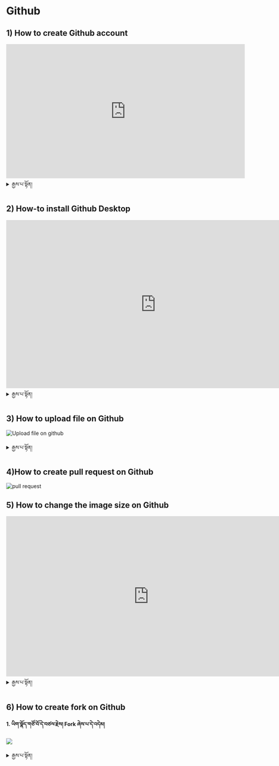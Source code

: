 # Github 
## 1) How to create Github account 

<iframe width="640" height="360" src="https://www.youtube.com/embed/tTvLl138ky4" title="How To Create Github Account || Signup Github" frameborder="0" allow="accelerometer; autoplay; clipboard-write; encrypted-media; gyroscope; picture-in-picture; web-share" allowfullscreen></iframe>

<details>
  <summary>རྒྱས་པ་སྟོན།</summary>

**1. google search ཐོག་ལ་github ཞེས་པ་ཕྲིས་ནས་འཚོལ། གཤམ་གྱི་འདྲ་པར་དུ་གསལ་བ་བཞིན་Sign up ཞེས་པ་དེ་འདེམ་དགོས།**

<img src="https://user-images.githubusercontent.com/121783571/212825408-f2c88e02-6a7f-4acb-a83b-46f84cf40f23.PNG" width="400"/>

**2. གློག་འཕྲིན་ཁ་བྱང་མ་ནོར་བ་བྲིས་ཏེ་continue བྱོས།**

<img src="https://user-images.githubusercontent.com/121783571/212825590-1d091514-e71f-42fc-9824-1059d2d1abdf.PNG" width="400"/>

**3. གསང་ཚིག་བཟོ་རྗེས། གྷི་ཐབ་བཀོལ་སྤྱོད་མིང་བྲིས་ནས་གོང་བཞིན་continue བྱོས།**

<img src="https://user-images.githubusercontent.com/121783571/212825704-1de61f79-e260-437d-90b6-1cc0a352e627.PNG" width="400"/>

**4. འདྲ་པར་ཐོག་དམར་རྟགས་བརྒྱབ་པ་བཞིན་འདེམ་དགོས།**

<img src="https://user-images.githubusercontent.com/121783571/212825797-742366d0-a9f5-45ed-8d2d-1861a481ab89.PNG" width="400"/>

5**. start puzzle ཞེས་པ་འདེམ་དགོས།**

<img src="https://user-images.githubusercontent.com/121783571/212825939-6860ccac-cc77-4b45-b8aa-8ca39381819c.PNG" width="400"/>

**6. འདི་ནས་འོད་ཟེར་གང་ཆེ་བ་དེ་རིམ་པས་འདེམ་དགོས།**

<img src="https://user-images.githubusercontent.com/121783571/212826034-65c7e0b9-8cbc-473c-a66a-50825f37e075.PNG" width="400"/>

**7. Create account ཞེས་པ་དེ་འདེམ་དགོས།** 

<img src="https://user-images.githubusercontent.com/121783571/212826098-ff259275-c1c1-4e1b-933e-24e3275b2ba3.PNG"/>

**8. ཁྱོད་ཀྱི་གློག་འཕྲིན་ན་ཨང་ཀི་དྲུག་འབྱོར་ཡོད་ངེས་པས། གཤམ་གྱི་འདྲ་པར་དུ་གསལ་བ་བཞིན་དེར་འབྲི་དགོས།** 

<img src="https://user-images.githubusercontent.com/121783571/212826850-8a23908c-8f44-4fda-b5ca-8ac614e9545d.PNG" width="400"/>

**9. གློག་འཕྲིན་དུ་ཨང་ཀི་འདི་འདྲ་འབྱོར་གྱི་ཡོད།** 

<img src="https://user-images.githubusercontent.com/121783571/212827020-0812af37-cbf5-4615-a382-d73c442d1c59.PNG" width="400"/>

**10. ཨང་ཀི་མ་ནོར་བ་འདིར་བྲིས་དང་། ཁྱེད་ཀྱི་གྷི་ཐབ་ཁ་བྱང་བཟོ་ཚར་ངེས།** 

<img src="https://user-images.githubusercontent.com/121783571/212827124-fe5f1149-d020-401f-99f6-44003ef2817e.PNG" width="400"/>

**11. གྷི་ཐབ་ཁ་བྱང་བཟོ་ཚར་རྗེས། མདུན་ངོས་གཤམ་པར་ལྟར་ཡིན།** 

<img src="https://user-images.githubusercontent.com/121783571/212827749-abbf8c2d-22a5-4136-aa58-407eda508ac4.PNG" width="400"/>

</details>

## 2) How-to install Github Desktop
<iframe width="802" height="451" src="https://www.youtube.com/embed/3JdDAJ2YPeU" title="How to install GitHub Desktop on Windows 10/11" frameborder="0" allow="accelerometer; autoplay; clipboard-write; encrypted-media; gyroscope; picture-in-picture; web-share" allowfullscreen></iframe>

<details>
  <summary>རྒྱས་པ་སྟོན།</summary>

### གྷི་ཐབ་ཕབ་ལེན།
- གྷི་ཐབ་ཕབ་ལེན་བྱེད་གནས། [དྲ་ཐག་འདིར་བསྣུན།](https://desktop.github.com/)

</details>

## 3) How to upload file on Github

![Upload file on github](https://user-images.githubusercontent.com/109784146/210761437-1ea4eb7b-f60a-4def-94d2-1b5265e5b33f.gif)

<details>
  <summary>རྒྱས་པ་སྟོན།</summary>

### 1. When you done paring go to export and click Otrans format.

<img src="https://user-images.githubusercontent.com/121783571/212667418-106e6a16-d011-415b-aa83-d784949cf12b.PNG" width="200"/>

### 2. Go to recent downloaded file copy and paste it near audio pair stt012-01

<img src="https://user-images.githubusercontent.com/121783571/212659795-782da408-a594-4c54-9e36-98d48ebaa2ce.PNG" width="200"/>

### 3. Go to Github desktop, save the file name, write description and commit.

<img src="https://user-images.githubusercontent.com/121783571/212666450-64578167-3063-4085-b6f5-266fe47892fe.PNG" width="200"/>

### 4. Click on Push button.

<img src="https://user-images.githubusercontent.com/121783571/212669364-9e5f52d5-50a4-4083-8dee-8428d0386d15.PNG" width="200"/>

### 5. Go to github/ MonlamAI/ STT012 / Forks and click on View existing forks ( View your submitted file here)

<img src="https://user-images.githubusercontent.com/121783571/212673983-2779c533-16ee-4009-8482-0d68af0f8422.PNG" width="200"/>

</details>

## 4)How to create pull request on Github

![pull request](https://user-images.githubusercontent.com/109784146/210779595-0a4d3730-da65-4a57-8433-830136046bc1.gif)

## 5) How to change the image size on Github

<iframe width="764" height="430" src="https://www.youtube.com/embed/f4ifdKCH7VI" title="Resize image in Github - README.md" frameborder="0" allow="accelerometer; autoplay; clipboard-write; encrypted-media; gyroscope; picture-in-picture; web-share" allowfullscreen></iframe>

<details>
  <summary>རྒྱས་པ་སྟོན།</summary>

1. Paste image in a github issue
2. Copy paste the image size code `<img src="" width="200"/>`
3. Copy the image link
4. Add the image link to the code

</details>

## 6) How to create fork on Github

**1.  ཡིག་སྣོད་གཙོ་བོ་དེ་བཙལ་རྗེས། Fork ཞེས་པ་དེ་འདེམ།**

![](https://user-images.githubusercontent.com/109784146/210250171-c6d036c1-5f77-498b-a204-e9ad0d60056a.png)

<details>
  <summary>རྒྱས་པ་སྟོན།</summary>

**2. Create fork འདེམ།**

![](https://user-images.githubusercontent.com/109784146/210251397-f5aafe85-a14b-4b2e-bbb9-24086082c615.png)

**3. code ཞེས་པ་དེ་འདེམ།**

![](https://user-images.githubusercontent.com/109784146/210251858-17309cd1-9f45-4b4a-8c2b-9ac41efbf916.png)

**4. open with github desktop ཞེས་པ་དེ་འདེམ།**

![](https://user-images.githubusercontent.com/109784146/210252166-83c704d1-fd7b-49c2-bbd1-7d3330bcebe2.png)

<details>

# 7) How to add file on GitHub Desktop and commit it

1. Save a file as .otr
[![1](https://user-images.githubusercontent.com/121657083/210234975-e7bcc84f-65e3-4339-8c09-496f9f9ffb3d.png)](url)

<details>
  <summary>རྒྱས་པ་སྟོན།</summary>

2. Type something about the file and click on commit
[![2](https://user-images.githubusercontent.com/121657083/210235334-3078a0bd-9b52-4fa4-874f-ceebda7c38ea.png)](url)

3. Just click on push origin and fetch  origin on the top
[![3](https://user-images.githubusercontent.com/121657083/210235602-8c08018b-f9ea-4df5-82ef-229a30f24ff1.png)](url)

4.  Click on view on GitHub
[![4](https://user-images.githubusercontent.com/121657083/210235769-7d1430e4-b741-4348-b9dd-474550edc8cf.png)](url)

5. It will take you to the GitHub website over there click on fork
[![5](https://user-images.githubusercontent.com/121657083/210235974-298705a5-6828-4673-9e06-d99f7ff94f91.png)](url)

6. Click on your account name 
[![6](https://user-images.githubusercontent.com/121657083/210236098-589b5ae2-ffca-4d54-bf70-1d0f3d251772.png)](url)

7. Click on commit on the right side
[![7](https://user-images.githubusercontent.com/121657083/210236217-e01b0fbd-3f6e-43d2-86e8-57235f71e0bd.png)](url)

8. Click on square shape 
[![8](https://user-images.githubusercontent.com/121657083/210236338-c1e5679b-b72c-4c6e-85b3-434582cd49b2.png)](url)

9. Click on the pull request on the top
[![9](https://user-images.githubusercontent.com/121657083/210236463-0a576a51-a86e-49ac-ac6b-ca884b760c9f.png)](url)

<details>